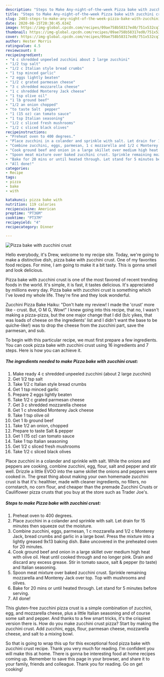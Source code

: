 ```yaml
---
description: "Steps to Make Any-night-of-the-week Pizza bake with zucchini crust"
title: "Steps to Make Any-night-of-the-week Pizza bake with zucchini crust"
slug: 2403-steps-to-make-any-night-of-the-week-pizza-bake-with-zucchini-crust
date: 2020-08-15T20:30:45.634Z
image: https://img-global.cpcdn.com/recipes/09ae758b58317ed0/751x532cq70/pizza-bake-with-zucchini-crust-recipe-main-photo.jpg
thumbnail: https://img-global.cpcdn.com/recipes/09ae758b58317ed0/751x532cq70/pizza-bake-with-zucchini-crust-recipe-main-photo.jpg
cover: https://img-global.cpcdn.com/recipes/09ae758b58317ed0/751x532cq70/pizza-bake-with-zucchini-crust-recipe-main-photo.jpg
author: Hester Morris
ratingvalue: 4.5
reviewcount: 8
recipeingredient:
- "4 c shredded unpeeled zucchini about 2 large zucchini"
- "1/2 tsp salt"
- "1/2 c Italian style bread crumbs"
- "1 tsp minced garlic"
- "2 eggs lightly beaten"
- "1/2 c grated parmesan cheese"
- "3 c shredded mozzarella cheese"
- "1 c shredded Monterey Jack cheese"
- "1 tsp olive oil"
- "1 lb ground beef"
- "1/2 an onion chopped"
- "to taste Salt  pepper"
- "1 (15 oz) can tomato sauce"
- "1 tsp Italian seasoning"
- "1/2 c sliced fresh mushrooms"
- "1/2 c sliced black olives"
recipeinstructions:
- "Preheat oven to 400 degrees."
- "Place zucchini in a colander and sprinkle with salt. Let drain for 15 minutes then squeeze out the moisture."
- "Combine zucchini, eggs, parmesan, 1 c mozzarella and 1/2 c Monterey Jack, bread crumbs and garlic in a large bowl. Press the mixture into a lightly greased 9x13 baking dish. Bake uncovered in the preheated oven for 20 minutes."
- "Cook ground beef and onion in a large skillet over medium high heat with olive oil. Heat until cooked through and no longer pink. Drain and discard any excess grease. Stir in tomato sauce, salt &amp; pepper (to taste) and Italian seasoning."
- "Spoon meat mixture over baked zucchini crust. Sprinkle remaining mozzarella and Monterey Jack over top. Top with mushrooms and olives."
- "Bake for 20 mins or until heated through. Let stand for 5 minutes before serving."
- "All done!"
categories:
- Recipe
tags:
- pizza
- bake
- with

katakunci: pizza bake with 
nutrition: 119 calories
recipecuisine: American
preptime: "PT36M"
cooktime: "PT37M"
recipeyield: "4"
recipecategory: Dinner

---
```



![Pizza bake with zucchini crust](https://img-global.cpcdn.com/recipes/09ae758b58317ed0/751x532cq70/pizza-bake-with-zucchini-crust-recipe-main-photo.jpg)

Hello everybody, it's Drew, welcome to my recipe site. Today, we're going to make a distinctive dish, pizza bake with zucchini crust. One of my favorites food recipes. For mine, I am going to make it a bit tasty. This is gonna smell and look delicious.

Pizza bake with zucchini crust is one of the most favored of recent trending foods in the world. It's simple, it is fast, it tastes delicious. It's appreciated by millions every day. Pizza bake with zucchini crust is something which I've loved my whole life. They're fine and they look wonderful.

Zucchini Pizza Bake Haiku: &#34;Don&#39;t hate my review! I made the &#39;crust&#39; more like - crust. But, O M G, Wow!&#34; I knew going into this recipe, that no, I wasn&#39;t making a pizza-pizza, but the one major change that I did (b/c yikes, that was loads of cheese on the ingredients&#39; list and I didn&#39;t want the base to be quiche-like!) was to drop the cheese from the zucchini part, save the parmesan, and sub.


To begin with this particular recipe, we must first prepare a few ingredients. You can cook pizza bake with zucchini crust using 16 ingredients and 7 steps. Here is how you can achieve it.

<!--inarticleads1-->

##### The ingredients needed to make Pizza bake with zucchini crust:

1. Make ready 4 c shredded unpeeled zucchini (about 2 large zucchini)
1. Get 1/2 tsp salt
1. Take 1/2 c Italian style bread crumbs
1. Get 1 tsp minced garlic
1. Prepare 2 eggs lightly beaten
1. Take 1/2 c grated parmesan cheese
1. Get 3 c shredded mozzarella cheese
1. Get 1 c shredded Monterey Jack cheese
1. Take 1 tsp olive oil
1. Get 1 lb ground beef
1. Take 1/2 an onion, chopped
1. Prepare to taste Salt &amp; pepper
1. Get 1 (15 oz) can tomato sauce
1. Take 1 tsp Italian seasoning
1. Get 1/2 c sliced fresh mushrooms
1. Take 1/2 c sliced black olives


Place zucchini in a colander and sprinkle with salt. While the onions and peppers are cooking, combine zucchini, egg, flour, salt and pepper and stir well. Drizzle a little EVOO into the same skillet the onions and peppers were cooked in. The great thing about making your own homemade zucchini crust is that it&#39;s: healthier, made with cleaner ingredients, no fillers, no cornstarch, no corn flour, and cheaper than the premade Zucchini Crusts or Cauliflower pizza crusts that you buy at the store such as Trader Joe&#39;s. 

<!--inarticleads2-->

##### Steps to make Pizza bake with zucchini crust:

1. Preheat oven to 400 degrees.
1. Place zucchini in a colander and sprinkle with salt. Let drain for 15 minutes then squeeze out the moisture.
1. Combine zucchini, eggs, parmesan, 1 c mozzarella and 1/2 c Monterey Jack, bread crumbs and garlic in a large bowl. Press the mixture into a lightly greased 9x13 baking dish. Bake uncovered in the preheated oven for 20 minutes.
1. Cook ground beef and onion in a large skillet over medium high heat with olive oil. Heat until cooked through and no longer pink. Drain and discard any excess grease. Stir in tomato sauce, salt &amp; pepper (to taste) and Italian seasoning.
1. Spoon meat mixture over baked zucchini crust. Sprinkle remaining mozzarella and Monterey Jack over top. Top with mushrooms and olives.
1. Bake for 20 mins or until heated through. Let stand for 5 minutes before serving.
1. All done!


This gluten-free zucchini pizza crust is a simple combination of zucchini, egg, and mozzarella cheese, plus a little Italian seasoning and of course some salt and pepper. And thanks to a few smart tricks, it&#39;s the crispiest version there is. How do you make zucchini crust pizza? Start by making the zucchini crust. Add zucchini, eggs, flour, parmesan cheese, mozzarella cheese, and salt to a mixing bowl. 

So that is going to wrap this up for this exceptional food pizza bake with zucchini crust recipe. Thank you very much for reading. I'm confident you will make this at home. There is gonna be interesting food at home recipes coming up. Remember to save this page in your browser, and share it to your family, friends and colleague. Thank you for reading. Go on get cooking!
